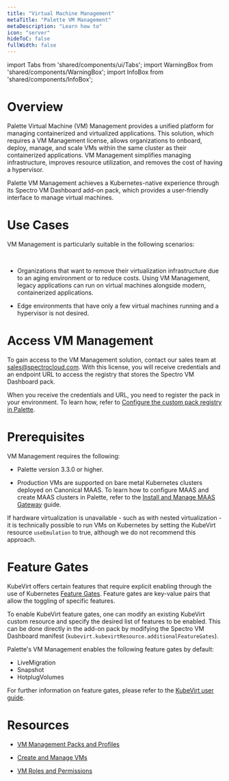 ```yaml
---
title: "Virtual Machine Management"
metaTitle: "Palette VM Management"
metaDescription: "Learn how to"
icon: "server"
hideToC: false
fullWidth: false
---
```


import Tabs from 'shared/components/ui/Tabs';
import WarningBox from 'shared/components/WarningBox';
import InfoBox from 'shared/components/InfoBox';


# Overview

Palette Virtual Machine (VM) Management provides a unified platform for managing containerized and virtualized applications. This solution, which requires a VM Management license, allows organizations to onboard, deploy, manage, and scale VMs within the same cluster as their containerized applications. VM Management simplifies managing infrastructure, improves resource utilization, and removes the cost of having a hypervisor.

Palette VM Management achieves a Kubernetes-native experience through its Spectro VM Dashboard add-on pack, which provides a user-friendly interface to manage virtual machines.


# Use Cases

VM Management is particularly suitable in the following scenarios: 

<br />

- Organizations that want to remove their virtualization infrastructure due to an aging environment or to reduce costs. Using VM Management, legacy applications can run on virtual machines alongside modern, containerized applications. 


- Edge environments that have only a few virtual machines running and a hypervisor is not desired.


# Access VM Management

To gain access to the VM Management solution, contact our sales team at [sales@spectrocloud.com](mailto:sales@spectrocloud.com). With this license, you will receive credentials and an endpoint URL to access the registry that stores the Spectro VM Dashboard pack. 

When you receive the credentials and URL, you need to register the pack in your environment. To learn how, refer to [Configure the custom pack registry in Palette](/registries-and-packs/adding-a-custom-registry#configureacustompackregistryonthepaletteconsole).


# Prerequisites


VM Management requires the following: 

- Palette version 3.3.0 or higher.


- Production VMs are supported on bare metal Kubernetes clusters deployed on Canonical MAAS. To learn how to configure MAAS and create MAAS clusters in Palette, refer to the [Install and Manage MAAS Gateway](/clusters/data-center/maas/install-manage-maas-pcg) guide.

<WarningBox>

If hardware virtualization is unavailable - such as with nested virtualization - it is technically possible to run VMs on Kubernetes by setting the KubeVirt resource ``useEmulation`` to true, although we do not recommend this approach.

</WarningBox>


# Feature Gates

KubeVirt offers certain features that require explicit enabling through the use of Kubernetes [Feature Gates](https://kubernetes.io/docs/reference/command-line-tools-reference/feature-gates/). Feature gates are key-value pairs that allow the toggling of specific features.

To enable KubeVirt feature gates, one can modify an existing KubeVirt custom resource and specify the desired list of features to be enabled. This can be done directly in the add-on pack by modifying the Spectro VM Dashboard manifest (`kubevirt.kubevirtResource.additionalFeatureGates`).

Palette's VM Management enables the following feature gates by default:

* LiveMigration
* Snapshot
* HotplugVolumes

For further information on feature gates, please refer to the [KubeVirt user guide](https://kubevirt.io/user-guide/operations/activating_feature_gates/).

# Resources

- [VM Management Packs and Profiles](/vm-management/vm-packs-profiles)

- [Create and Manage VMs](/vm-management/create-manage-vm)

- [VM Roles and Permissions](/vm-management/vm-roles-permissions)

<br />

<br />


